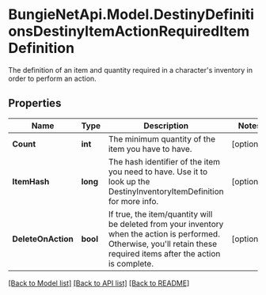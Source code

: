 # BungieNetApi.Model.DestinyDefinitionsDestinyItemActionRequiredItemDefinition
The definition of an item and quantity required in a character's inventory in order to perform an action.
## Properties

Name | Type | Description | Notes
------------ | ------------- | ------------- | -------------
**Count** | **int** | The minimum quantity of the item you have to have. | [optional] 
**ItemHash** | **long** | The hash identifier of the item you need to have. Use it to look up the DestinyInventoryItemDefinition for more info. | [optional] 
**DeleteOnAction** | **bool** | If true, the item/quantity will be deleted from your inventory when the action is performed. Otherwise, you&#39;ll retain these required items after the action is complete. | [optional] 

[[Back to Model list]](../README.md#documentation-for-models) [[Back to API list]](../README.md#documentation-for-api-endpoints) [[Back to README]](../README.md)

